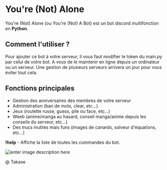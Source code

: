 # You're (Not) Alone
You're (Not) Alone (ou You're (Not) A Bot) est un bot discord multifonction en **Python**.

## Comment l'utiliser ?
Pour ajouter ce bot à votre serveur, il vous faut modifier le token du main.py par celui de votre bot.
A vous de le maintenir en ligne depuis un ordinateur ou un serveur.
Une gestion de plusieurs serveurs arrivera un jour pour vous éviter tout cela.

## Fonctions principales

 - Gestion des anniversaires des membres de votre serveur
 - Administration (ban de mots, clear, etc...)
 - Jeux (roulette russe, guess, pile ou face, etc...)
 - Weeb (anime/manga au hasard, conseil manga/anime depuis les conseils du serveur, etc...)
 - Des trucs inutiles mais funs (images de canards, solveur d'équations, etc...)

 **!help** - Affiche la liste de toutes les commandes du bot.

![enter image description here](https://zupimages.net/up/20/08/xa39.png)

@ Takase

